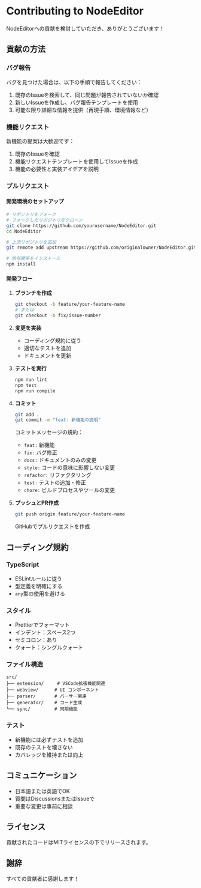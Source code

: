 # Contributing to NodeEditor

NodeEditorへの貢献を検討していただき、ありがとうございます！

## 貢献の方法

### バグ報告

バグを見つけた場合は、以下の手順で報告してください：

1. 既存のIssueを検索して、同じ問題が報告されていないか確認
2. 新しいIssueを作成し、バグ報告テンプレートを使用
3. 可能な限り詳細な情報を提供（再現手順、環境情報など）

### 機能リクエスト

新機能の提案は大歓迎です：

1. 既存のIssueを確認
2. 機能リクエストテンプレートを使用してIssueを作成
3. 機能の必要性と実装アイデアを説明

### プルリクエスト

#### 開発環境のセットアップ

```bash
# リポジトリをフォーク
# フォークしたリポジトリをクローン
git clone https://github.com/yourusername/NodeEditor.git
cd NodeEditor

# 上流リポジトリを追加
git remote add upstream https://github.com/originalowner/NodeEditor.git

# 依存関係をインストール
npm install
```

#### 開発フロー

1. **ブランチを作成**
   ```bash
   git checkout -b feature/your-feature-name
   # または
   git checkout -b fix/issue-number
   ```

2. **変更を実装**
   - コーディング規約に従う
   - 適切なテストを追加
   - ドキュメントを更新

3. **テストを実行**
   ```bash
   npm run lint
   npm test
   npm run compile
   ```

4. **コミット**
   ```bash
   git add .
   git commit -m "feat: 新機能の説明"
   ```

   コミットメッセージの規約：
   - `feat:` 新機能
   - `fix:` バグ修正
   - `docs:` ドキュメントのみの変更
   - `style:` コードの意味に影響しない変更
   - `refactor:` リファクタリング
   - `test:` テストの追加・修正
   - `chore:` ビルドプロセスやツールの変更

5. **プッシュとPR作成**
   ```bash
   git push origin feature/your-feature-name
   ```
   GitHubでプルリクエストを作成

## コーディング規約

### TypeScript

- ESLintルールに従う
- 型定義を明確にする
- `any`型の使用を避ける

### スタイル

- Prettierでフォーマット
- インデント：スペース2つ
- セミコロン：あり
- クォート：シングルクォート

### ファイル構造

```
src/
├── extension/     # VSCode拡張機能関連
├── webview/      # UI コンポーネント
├── parser/       # パーサー関連
├── generator/    # コード生成
└── sync/         # 同期機能
```

### テスト

- 新機能には必ずテストを追加
- 既存のテストを壊さない
- カバレッジを維持または向上

## コミュニケーション

- 日本語または英語でOK
- 質問はDiscussionsまたはIssueで
- 重要な変更は事前に相談

## ライセンス

貢献されたコードはMITライセンスの下でリリースされます。

## 謝辞

すべての貢献者に感謝します！